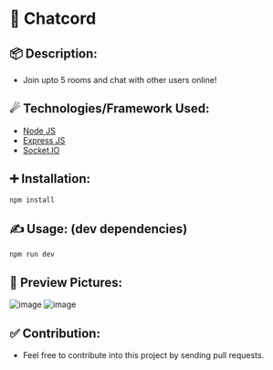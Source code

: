 # 📩 Chatcord

## 📦 Description: 
 * Join upto 5 rooms and chat with other users online!

## ☄ Technologies/Framework Used:
  * [Node JS](https://nodejs.org/en/)
  * [Express JS](https://expressjs.com/)
  * [Socket.IO](https://socket.io/)

## ➕ Installation:
  ```
  npm install
  ```

## ✍ Usage: (dev dependencies)
  ```
  npm run dev
  ```

## 📸 Preview Pictures:
![image](https://user-images.githubusercontent.com/35108041/133069293-ccb2ceca-88ae-4cc1-8f26-b17e0513967c.png)
![image](https://user-images.githubusercontent.com/35108041/133069486-112c0282-83fc-4c26-8929-8c4d2c93e8b7.png)

## ✅ Contribution:
 * Feel free to contribute into this project by sending pull requests.
